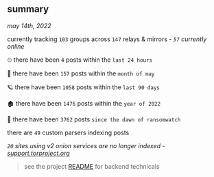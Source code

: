 
## summary
_may 14th, 2022_

currently tracking `103` groups across `147` relays & mirrors - _`57` currently online_

⏲ there have been `4` posts within the `last 24 hours`

🦈 there have been `157` posts within the `month of may`

🪐 there have been `1058` posts within the `last 90 days`

🏚 there have been `1476` posts within the `year of 2022`

🦕 there have been `3762` posts `since the dawn of ransomwatch`

there are `49` custom parsers indexing posts

_`20` sites using v2 onion services are no longer indexed - [support.torproject.org](https://support.torproject.org/onionservices/v2-deprecation/)_

> see the project [README](https://github.com/thetanz/ransomwatch#ransomwatch--) for backend technicals
